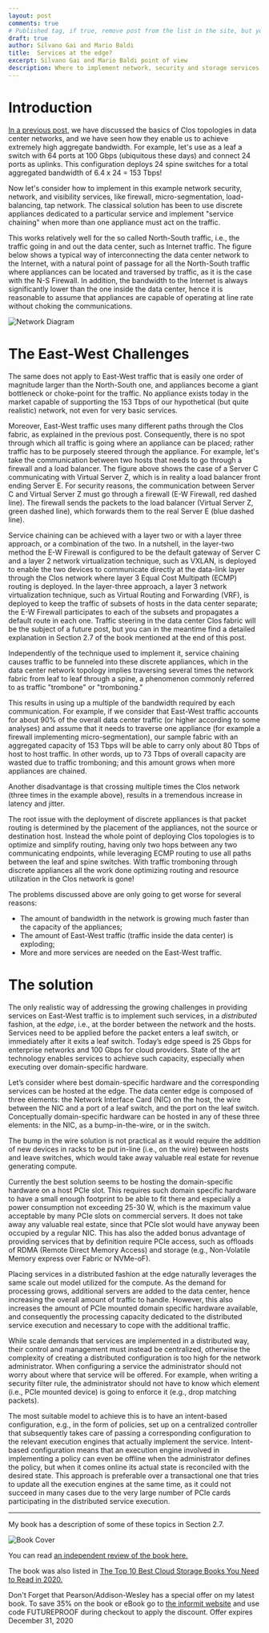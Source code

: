 ```yaml
---
layout: post
comments: true
# Published tag, if true, remove post from the list in the site, but you can access directly from URL
draft: true
author: Silvano Gai and Mario Baldi
title:  Services at the edge?
excerpt: Silvano Gai and Mario Baldi point of view
description: Where to implement network, security and storage services
---
```


# Introduction

[In a previous post,](https://silvanogai.github.io/posts/clos-part1/) we have discussed the basics of Clos topologies in data center networks, and we have seen how they enable us to achieve extremely high aggregate bandwidth. For example, let's use as a leaf a switch with 64 ports at 100 Gbps (ubiquitous these days) and connect 24 ports as uplinks. This configuration deploys 24 spine switches for a total aggregated bandwidth of 6.4 x 24 = 153 Tbps!

Now let's consider how to implement in this example network security,  network, and visibility services, like firewall, micro-segmentation, load-balancing, tap network. The classical solution has been to use discrete appliances dedicated to a particular service and implement "service chaining" when more than one appliance must act on the traffic.

This works relatively well for the so called North-South traffic, i.e., the traffic going in and out the data center, such as Internet traffic. The figure below shows a typical way of interconnecting the data center network to the Internet, with a natural point of passage for all the North-South traffic where appliances can be located and traversed by traffic, as it is the case with the N-S Firewall. In addition, the bandwidth to the Internet is always significantly lower than the one  inside the data center, hence it is reasonable to assume that  appliances are capable of operating at line rate without choking the communications.  

![Network Diagram](/assets/images/network.jpg)

# The East-West Challenges

The same does not apply to East-West traffic that is easily one order of magnitude larger than the North-South one, and appliances become a giant bottleneck or choke-point for the traffic. No appliance exists today in the market capable of supporting the 153 Tbps of our hypothetical (but quite realistic) network, not even for very basic services.


Moreover, East-West traffic uses many different paths through the Clos fabric, as explained in the previous post. Consequently, there is no spot through which all traffic is going where an appliance can be placed; rather traffic has to be purposely steered through the appliance. For example, let's take the communication between two hosts that needs to go through a firewall and a load balancer. The figure above shows the case of a Server C communicating with Virtual Server Z, which is in reality a load balancer front ending Server E. For security reasons, the communication between Server C and Virtual Server Z must go through a firewall (E-W Firewall, red dashed line). The firewall sends the packets to the load balancer (Virtual Server Z, green dashed line), which forwards them to the real Server E  (blue dashed line).

Service chaining can be achieved with a layer two or with a layer three approach, or a combination of the two. In a nutshell, in the layer-two method the E-W Firewall is configured to be the default gateway of Server C and a layer 2 network virtualization technique, such as VXLAN, is deployed to enable the two devices to communicate directly at the data-link layer through the Clos network where layer 3 Equal Cost Multipath (ECMP) routing is deployed. In the layer-three approach, a layer 3 network virtualization technique, such as Virtual Routing and Forwarding (VRF), is deployed to keep the traffic of subsets of hosts in the data center separate; the E-W Firewall participates to each of the subsets and propagates a default route in each one. Traffic steering in the data center Clos fabric will be the subject of a future post, but you can in the meantime find a detailed explanation in Section 2.7 of the book mentioned at the end of this post.

Independently of the technique used to implement it, service chaining causes traffic to be funneled into these discrete appliances, which in the data center network topology implies traversing several times the network fabric from leaf to leaf through a spine, a phenomenon commonly referred to as traffic "trombone" or "tromboning."

This results in using up a multiple of the bandwidth required by each communication. For example, if we consider that East-West traffic accounts for about 90% of the overall data center traffic (or higher according to some analyses) and assume that it needs to traverse one appliance (for example a firewall implementing micro-segmentation), our sample fabric with an aggregated capacity of 153 Tbps will be able to carry only about 80 Tbps of host to host traffic. In other words, up to 73 Tbps of overall capacity are wasted due to traffic tromboning; and this amount grows when more appliances are chained.

Another disadvantage is that crossing multiple times the Clos network (three times in the example above), results in a tremendous increase in latency and jitter.

The root issue with the deployment of discrete appliances is that packet routing is determined by the placement of the appliances, not the source or destination host. Instead the whole point of deploying Clos topologies is to optimize and simplify routing, having only two hops between any two communicating endpoints, while leveraging ECMP routing to use all paths between the leaf and spine switches. With traffic tromboning through discrete appliances all the work done optimizing routing and resource utilization in the Clos network is gone!

The problems discussed above are only going to get worse for several reasons:
* The amount of bandwidth in the network is growing much faster than the capacity of the appliances;
* The amount of East-West traffic (traffic inside the data center) is exploding;
* More and more services are needed on the East-West traffic.

# The solution

The only realistic way of addressing the growing challenges in providing services on East-West traffic is to implement such services, in a *distributed* fashion, at the *edge*, i.e., at the border between the network and the hosts. Services need to be applied before the packet enters a leaf switch, or immediately after it exits a leaf switch. Today’s edge speed is 25 Gbps for enterprise networks and 100 Gbps for cloud providers. State of the art technology enables services to achieve such capacity, especially when executing over domain-specific hardware.

Let’s consider where best  domain-specific hardware and the corresponding services can be hosted at the edge. The data center edge is composed of three elements: the Network Interface Card (NIC) on the host, the wire between the NIC and a port of a leaf switch, and the port on the leaf switch. Conceptually domain-specific hardware can be hosted in any of these three elements: in the NIC, as a bump-in-the-wire, or in the switch.

The bump in the wire solution is not practical as it would require the addition of new devices in racks to be put in-line (i.e., on the wire) between hosts and leave switches, which would take away valuable real estate for revenue generating compute.

Currently the best solution seems to be hosting the domain-specific hardware on a host PCIe slot. This requires such domain specific hardware to have a small enough footprint to be able to fit there and especially a power consumption not exceeding 25-30 W, which is the maximum value acceptable by many PCIe slots on commercial servers. It does not take away any valuable real estate, since that PCIe slot would have anyway been occupied by a regular NIC.
This has also the added bonus advantage of providing services that by definition require PCIe access, such as offloads of RDMA (Remote Direct Memory Access) and storage (e.g., Non-Volatile Memory express over Fabric or NVMe-oF).

Placing services in a distributed fashion at the edge naturally leverages the same scale out model utilized for the compute. As the demand for processing grows, additional servers are added to the data center, hence increasing the overall amount of traffic to handle. However, this also increases the amount of PCIe mounted domain specific hardware available, and consequently the processing capacity dedicated to the distributed service execution and necessary to cope with the additional traffic.

While scale demands that services are implemented in a distributed way, their control and management must instead be centralized, otherwise the complexity of creating a distributed configuration is too high for the network administrator. When configuring a service the administrator should not worry about where that service will be offered. For example, when writing a security filter rule, the administrator should not have to know which element (i.e., PCIe mounted device) is going to enforce it (e.g., drop matching packets).

The most suitable model to achieve this is to have an intent-based configuration, e.g., in the form of policies, set up on a centralized controller that subsequently takes care of passing a corresponding configuration to the relevant execution engines that actually implement the service. Intent-based configuration means that an execution engine involved in implementing a policy can even be offline when the administrator defines the policy, but when it comes online its actual state is reconciled with the desired state. This approach is preferable over a transactional one that tries to update all the execution engines at the same time, as it could  not succeed in many cases due to the very large number of PCIe cards participating in the distributed service execution.

---

My book has a description of some of these topics in  Section 2.7.

![Book Cover](/assets/images/book-cover.jpg)

You can read [an independent review of the book here.](https://www.linkedin.com/posts/activity-6642125779486539776-FJAj/)

The book was also listed in [The Top 10 Best Cloud Storage Books You Need to Read in 2020.](https://solutionsreview.com/data-storage/the-top-10-best-cloud-storage-books-you-need-to-read-in-2020/)

Don't Forget that Pearson/Addison-Wesley has a special offer on my latest book. To save 35% on the book or eBook go to [the informit website](https://www.informit.com/store/building-a-future-proof-cloud-infrastructure-a-unified-9780136624097?utm_source=pensando&utm_medium=website&utm_campaign=bookad) and use code FUTUREPROOF during checkout to apply the discount. Offer expires December 31, 2020
